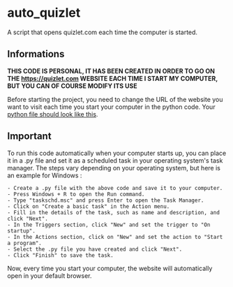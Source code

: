 # auto_quizlet
A script that opens quizlet.com each time the computer is started.

## Informations
**THIS CODE IS PERSONAL, IT HAS BEEN CREATED IN ORDER TO GO ON THE https://quizlet.com WEBSITE EACH TIME I START MY COMPUTER, BUT YOU CAN OF COURSE MODIFY ITS USE**

Before starting the project, you need to change the URL of the website you want to visit each time you start your computer in the python code.
Your [python file should look like this](https://user-images.githubusercontent.com/96443442/215823096-26eb7b56-dc43-44b1-a54d-089e9d8e9593.png).

## Important

To run this code automatically when your computer starts up, you can place it in a .py file and set it as a scheduled task in your operating system's task manager. The steps vary depending on your operating system, but here is an example for Windows :

    - Create a .py file with the above code and save it to your computer.
    - Press Windows + R to open the Run command.
    - Type "taskschd.msc" and press Enter to open the Task Manager.
    - Click on "Create a basic task" in the Action menu.
    - Fill in the details of the task, such as name and description, and click "Next".
    - In the Triggers section, click "New" and set the trigger to "On startup".
    - In the Actions section, click on "New" and set the action to "Start a program".
    - Select the .py file you have created and click "Next".
    - Click "Finish" to save the task.

Now, every time you start your computer, the website will automatically open in your default browser.
